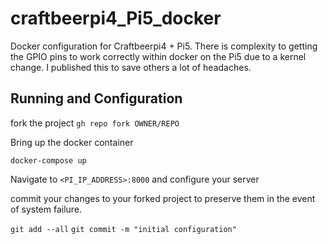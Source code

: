 # craftbeerpi4_Pi5_docker
Docker configuration for Craftbeerpi4 + Pi5. There is complexity to getting the GPIO pins to work correctly within docker on the Pi5 due to a kernel change. I published this to save others a lot of headaches.

## Running and Configuration

fork the project
```gh repo fork OWNER/REPO```

Bring up the docker container

```docker-compose up```

Navigate to ``<PI_IP_ADDRESS>:8000`` and configure your server

commit your changes to your forked project to preserve them in the event of system failure.

```git add --all```
   ```git commit -m "initial configuration"```


